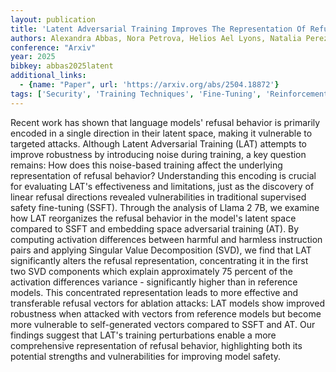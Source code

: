 ```yaml
---
layout: publication
title: 'Latent Adversarial Training Improves The Representation Of Refusal'
authors: Alexandra Abbas, Nora Petrova, Helios Ael Lyons, Natalia Perez-campanero
conference: "Arxiv"
year: 2025
bibkey: abbas2025latent
additional_links:
  - {name: "Paper", url: 'https://arxiv.org/abs/2504.18872'}
tags: ['Security', 'Training Techniques', 'Fine-Tuning', 'Reinforcement Learning', 'Responsible AI', 'Pretraining Methods']
---
```

Recent work has shown that language models' refusal behavior is primarily
encoded in a single direction in their latent space, making it vulnerable to
targeted attacks. Although Latent Adversarial Training (LAT) attempts to
improve robustness by introducing noise during training, a key question
remains: How does this noise-based training affect the underlying
representation of refusal behavior? Understanding this encoding is crucial for
evaluating LAT's effectiveness and limitations, just as the discovery of linear
refusal directions revealed vulnerabilities in traditional supervised safety
fine-tuning (SSFT).
  Through the analysis of Llama 2 7B, we examine how LAT reorganizes the
refusal behavior in the model's latent space compared to SSFT and embedding
space adversarial training (AT). By computing activation differences between
harmful and harmless instruction pairs and applying Singular Value
Decomposition (SVD), we find that LAT significantly alters the refusal
representation, concentrating it in the first two SVD components which explain
approximately 75 percent of the activation differences variance - significantly
higher than in reference models. This concentrated representation leads to more
effective and transferable refusal vectors for ablation attacks: LAT models
show improved robustness when attacked with vectors from reference models but
become more vulnerable to self-generated vectors compared to SSFT and AT. Our
findings suggest that LAT's training perturbations enable a more comprehensive
representation of refusal behavior, highlighting both its potential strengths
and vulnerabilities for improving model safety.
